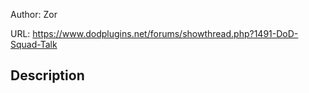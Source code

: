 Author: Zor

URL: https://www.dodplugins.net/forums/showthread.php?1491-DoD-Squad-Talk

## Description

